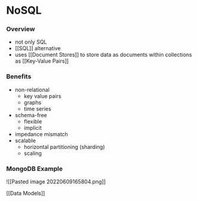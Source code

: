 # NoSQL
### Overview
+ not only SQL
+ [[SQL]] alternative
+ uses [[Document Stores]] to store data as documents within collections as [[Key-Value Pairs]]

### Benefits
+ non-relational
	+ key value pairs
	+ graphs
	+ time series
+ schema-free
	+ flexible
	+ implicit
+ impedance mismatch
+ scalable
	+ horizontal partitioning (sharding)
	+ scaling

### MongoDB Example
![[Pasted image 20220609165804.png]]


[[Data Models]]
